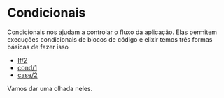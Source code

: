 # Condicionais

Condicionais nos ajudam a controlar o fluxo da aplicação. Elas permitem execuções condicionais de blocos de código e elixir temos três formas básicas de fazer isso

* [If/2](if.md)
* [cond/1](cond.md)
* [case/2](case.md)

Vamos dar uma olhada neles.



###
